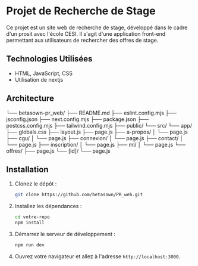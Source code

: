 # Projet de Recherche de Stage

Ce projet est un site web de recherche de stage, développé dans le cadre d'un prosit avec l'école CESI. Il s'agit d'une application front-end permettant aux utilisateurs de rechercher des offres de stage.


## Technologies Utilisées

- HTML, JavaScript, CSS
- Utilisation de nextjs

## Architecture 

└── betasown-pr_web/
    ├── README.md
    ├── eslint.config.mjs
    ├── jsconfig.json
    ├── next.config.mjs
    ├── package.json
    ├── postcss.config.mjs
    ├── tailwind.config.mjs
    ├── public/
    └── src/
        └── app/
            ├── globals.css
            ├── layout.js
            ├── page.js
            ├── a-propos/
            │   └── page.js
            ├── cgu/
            │   └── page.js
            ├── connexion/
            │   └── page.js
            ├── contact/
            │   └── page.js
            ├── inscription/
            │   └── page.js
            ├── ml/
            │   └── page.js
            └── offres/
                ├── page.js
                └── [id]/
                    └── page.js

## Installation

1. Clonez le dépôt :
    ```bash
    git clone https://github.com/betasown/PR_web.git
    ```
2. Installez les dépendances :
    ```bash
    cd votre-repo
    npm install
    ```
3. Démarrez le serveur de développement :
    ```bash
    npm run dev
    ```
4. Ouvrez votre navigateur et allez à l'adresse `http://localhost:3000`.

